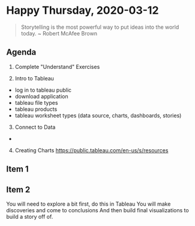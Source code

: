 # Happy Thursday, 2020-03-12

> Storytelling is the most powerful way to put ideas into the world today. 
~ Robert McAfee Brown


## Agenda

1. Complete "Understand" Exercises

2. Intro to Tableau

- log in to tableau public 
- download application
- tableau file types
- tableau products
- tableau worksheet types (data source, charts, dashboards, stories)

3. Connect to Data

- 

4. Creating Charts
https://public.tableau.com/en-us/s/resources


















## Item 1

## Item 2













You will need to explore a bit first, do this in Tableau
You will make discoveries and come to conclusions
And then build final visualizations to build a story off of.


